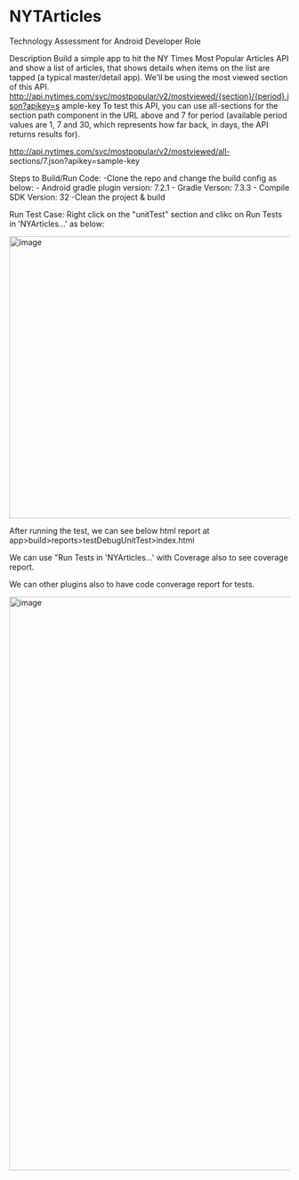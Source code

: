 # NYTArticles
Technology Assessment for Android Developer Role

Description
Build a simple app to hit the NY Times Most Popular Articles API and show a list of articles,
that shows details when items on the list are tapped (a typical master/detail app).
We'll be using the most viewed section of this API.
http://api.nytimes.com/svc/mostpopular/v2/mostviewed/{section}/{period}.json?apikey=s
ample-key
To test this API, you can use all-sections for the section path component in the URL above
and 7 for period (available period values are 1, 7 and 30, which represents how far back, in
days, the API returns results for).

http://api.nytimes.com/svc/mostpopular/v2/mostviewed/all-
sections/7.json?apikey=sample-key

Steps to Build/Run Code:
 -Clone the repo and change the build config as below:
    - Android gradle plugin version: 7.2.1
    - Gradle Verson: 7.3.3
    - Compile SDK Version: 32
 -Clean the project & build
 
 
 Run Test Case:
 Right click on the "unitTest" section and clikc on Run Tests in 'NYArticles...' as below:
 
 <img width="506" alt="image" src="https://user-images.githubusercontent.com/8206573/179419715-614300b4-3661-47e6-8979-20974f5d410d.png">

After running the test, we can see below html report at app>build>reports>testDebugUnitTest>index.html

We can use "Run Tests in 'NYArticles...' with Coverage also to see coverage report.

We can other plugins also to have code converage report for tests.

<img width="1030" alt="image" src="https://user-images.githubusercontent.com/8206573/179419462-b00b7efc-ce70-48fc-9d94-238cd03d28a7.png">


